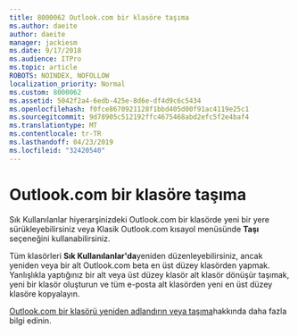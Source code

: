 ```yaml
---
title: 8000062 Outlook.com bir klasöre taşıma
ms.author: daeite
author: daeite
manager: jackiesm
ms.date: 9/17/2018
ms.audience: ITPro
ms.topic: article
ROBOTS: NOINDEX, NOFOLLOW
localization_priority: Normal
ms.custom: 8000062
ms.assetid: 5042f2a4-6edb-425e-8d6e-df4d9c6c5434
ms.openlocfilehash: f0fce8670921128f1bbd405d00f91ac4119e25c1
ms.sourcegitcommit: 9d78905c512192ffc4675468abd2efc5f2e4baf4
ms.translationtype: MT
ms.contentlocale: tr-TR
ms.lasthandoff: 04/23/2019
ms.locfileid: "32420540"
---
```

# <a name="moving-a-folder-in-outlookcom"></a>Outlook.com bir klasöre taşıma

Sık Kullanılanlar hiyerarşinizdeki Outlook.com bir klasörde yeni bir yere sürükleyebilirsiniz veya Klasik Outlook.com kısayol menüsünde **Taşı** seçeneğini kullanabilirsiniz. 
  
Tüm klasörleri **Sık Kullanılanlar'da**yeniden düzenleyebilirsiniz, ancak yeniden veya bir alt Outlook.com beta en üst düzey klasörden yapmak. Yanlışlıkla yaptığınız bir alt veya üst düzey klasör alt klasör dönüşür taşımak, yeni bir klasör oluşturun ve tüm e-posta alt klasörden yeni en üst düzey klasöre kopyalayın. 
  
[Outlook.com bir klasörü yeniden adlandırın veya taşıma](https://support.office.com/article/c9c66fed-8a7c-426a-afc6-0d46a72080fb)hakkında daha fazla bilgi edinin.
  

